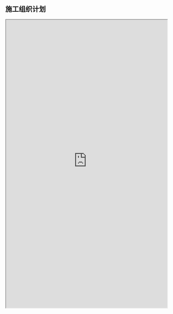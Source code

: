 ## 施工组织计划
<div>
<iframe src="https://5docs.oss-cn-shanghai.aliyuncs.com/res/韩国闻庆项目案例/施工组织计划.pdf" width="100%" height="900px" >
</iframe>
</div>

